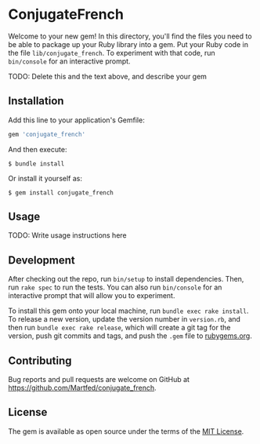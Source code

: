 # ConjugateFrench

Welcome to your new gem! In this directory, you'll find the files you need to be able to package up your Ruby library into a gem. Put your Ruby code in the file `lib/conjugate_french`. To experiment with that code, run `bin/console` for an interactive prompt.

TODO: Delete this and the text above, and describe your gem

## Installation

Add this line to your application's Gemfile:

```ruby
gem 'conjugate_french'
```

And then execute:

    $ bundle install

Or install it yourself as:

    $ gem install conjugate_french

## Usage

TODO: Write usage instructions here

## Development

After checking out the repo, run `bin/setup` to install dependencies. Then, run `rake spec` to run the tests. You can also run `bin/console` for an interactive prompt that will allow you to experiment.

To install this gem onto your local machine, run `bundle exec rake install`. To release a new version, update the version number in `version.rb`, and then run `bundle exec rake release`, which will create a git tag for the version, push git commits and tags, and push the `.gem` file to [rubygems.org](https://rubygems.org).

## Contributing

Bug reports and pull requests are welcome on GitHub at https://github.com/Martfed/conjugate_french.


## License

The gem is available as open source under the terms of the [MIT License](https://opensource.org/licenses/MIT).
